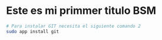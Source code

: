# Este es mi primmer titulo BSM
```bash
# Para instalar GIT necesita el siguiente comando 2
sudo app install git
```